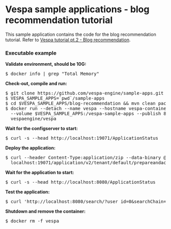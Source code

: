 <!-- Copyright Verizon Media. Licensed under the terms of the Apache 2.0 license. See LICENSE in the project root. -->
# Vespa sample applications - blog recommendation tutorial

This sample application contains the code for the blog recommendation tutorial. Refer to
[Vespa tutorial pt.2 - Blog recommendation](https://docs.vespa.ai/en/tutorials/blog-recommendation.html).

### Executable example
**Validate environment, should be 10G:**
<pre>
$ docker info | grep "Total Memory"
</pre>

**Check-out, compile and run:**
<pre data-test="exec">
$ git clone https://github.com/vespa-engine/sample-apps.git
$ VESPA_SAMPLE_APPS=`pwd`/sample-apps
$ cd $VESPA_SAMPLE_APPS/blog-recommendation &amp;&amp; mvn clean package
$ docker run --detach --name vespa --hostname vespa-container \
  --volume $VESPA_SAMPLE_APPS:/vespa-sample-apps --publish 8080:8080 --publish 19071:19071 \
  vespaengine/vespa
</pre>
**Wait for the configserver to start:**
<pre data-test="exec" data-test-wait-for="200 OK">
$ curl -s --head http://localhost:19071/ApplicationStatus
</pre>
**Deploy the application:**
<pre data-test="exec">
$ curl --header Content-Type:application/zip --data-binary @target/application.zip \
  localhost:19071/application/v2/tenant/default/prepareandactivate
</pre>
**Wait for the application to start:**
<pre data-test="exec" data-test-wait-for="200 OK">
$ curl -s --head http://localhost:8080/ApplicationStatus
</pre>
**Test the application:**
<pre data-test="exec" data-test-assert-contains='"coverage":100,"documents":0'>
$ curl 'http://localhost:8080/search/?user_id=0&amp;searchChain=user&amp;query=sddocname:blog_post'
</pre>
**Shutdown and remove the container:**
<pre data-test="after">
$ docker rm -f vespa
</pre>
